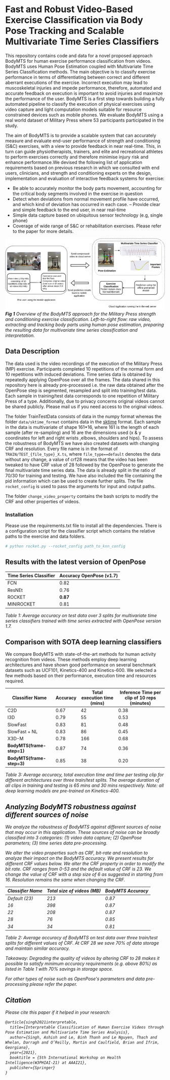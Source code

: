 # Fast and Robust Video-Based Exercise Classification via Body Pose Tracking and Scalable Multivariate Time Series Classifiers

This repository contains code and data for a novel proposed approach BodyMTS for human exercise performance 
classification from videos. BodyMTS uses Human Pose Estimation coupled with Multivariate Time Series Classification 
methods. The main objective is to classify exercise performance in terms of differentiating between correct
and different aberrant executions of the exercise. Incorrect execution may lead to muscoskeletal injuries and impede 
performance, therefore, automated and accurate feedback on execution is important to avoid injuries
and maximize the performance of the user. BodyMTS is a first step towards building a fully automated pipeline to 
classify the execution of physical exercises using video capture and light computation models suitable for resource 
constrained devices such as mobile phones. We evaluate BodyMTS using a real world dataset of Military Press where 53 
participants participated in the study. 

The aim of BodyMTS is to provide a scalable system that can accurately measure and evaluate end-user performance of strength and conditioning
(S&C) exercises, with a view to provide feedback in near real-time. This, in
turn can guide physiotherapists, trainers, and elite and recreational athletes
to perform exercises correctly and therefore minimise injury risk and enhance
performance.We devised the following list of application requirements based
on previous research in which we consulted with end users, clinicians, and
strength and conditioning experts on the design, implementation and evaluation of interactive feedback systems for exercise:
- Be able to accurately monitor the body parts movement, accounting for
the critical body segments involved in the exercise in question
- Detect when deviations from normal movement profile have occurred, and
which kind of deviation has occurred in each case.
– Provide clear and simple feedback to the end user, in near real-time
- Simple data capture based on ubiquitous sensor technology (e.g, single phone)
- Coverage of wide range of S&C or rehabilitation exercises.
Please refer to the paper for more details.

![Alt text](figs/overview.png?raw=true)
<em>**Fig 1**  Overview of the BodyMTS approach for the Military Press strength and conditioning exercise classification. 
Left-to-right flow: raw video, extracting and tracking body parts using human pose estimation, preparing the resulting 
data for multivariate time series classification and interpretation.</em>

## Data Description
The data used is the video recordings of the execution of the Military Press (MP) exercise. Participants completed 10 
repetitions of the normal form and 10 repetitions with induced deviations. Time series data is obtained by repeatedly 
applying OpenPose over all the frames. The data shared in this repository here is already pre-processed i.e. 
the raw data obtained after the OpenPose step is segmented, resampled and split into training/test data. Each sample in
training/test data corresponds to one repetition of Military Press of a type. Additionally, due to privacy concerns 
original videos cannot be shared publicly. Please mail us if you need access to the original videos.

The folder TrainTestData consists of data in the numpy format whereas the folder ```data/sktime_format``` contains data in the 
[sktime](https://www.sktime.org/en/latest/) format. Each sample in the data is multivariate of shape 161*16,
where 161 is the length of each sample (after re-sampling) and 16 are the dimensions used (x & y coordinates for left and right wrists
,elbows, shoulders and hips). To assess the robustness of BodyMTS we have also created datasets with changing CRF and resolution.
Every file name is in the format of ```TRAIN/TEST_{file_type}_X.ts```, where ```file_type==default``` denotes the data without
any change, a value of crf28 means that the video has been tweaked to have CRF value of 28 followed by the OpenPose to 
generate the final multivariate time series data. The data is already split in the ratio of 70/30 for training and testing. 
We have also included the file containing the pid information which can be used to create further splits. The file 
```rocket_config``` is used to pass the arguments for input and output paths. 

The folder ```change_video_property``` contains the bash scripts to modify the CRF and other properties of videos.

### Installation
Please use the requirements.txt file to install all the dependencies. There is a configuration script for the 
classifier script which contains the relative paths to the exercise and data folders.

```python
# python rocket.py --rocket_config path_to_knn_config 
```

## Results with the latest version of OpenPose
Time Series Classifier | Accuracy OpenPose (v1.7) |
--------------- |--------------------------
FCN | 0.82                     |
ResNEt | 0.76                     | 
ROCKET | **0.87**                 |
MINIROCKET | 0.81                     |

<em>Table 1: Average accuracy on test data over 3 splits for multivariate time series classifiers
trained with time series extracted with OpenPose version 1.7.</em>


## Comparison with SOTA deep learning classifiers
We compare BodyMTS with state-of-the-art methods for human
activity recognition from videos. These methods employ deep learning architectures and have shown good performance on several benchmark datasets such
as UCF101, Kinetics-400 and Kinetics-600. We selected a few methods based
on their performance, execution time and resources required. 

Classifier Name | Accuracy | Total execution time (mins) | Inference Time per clip of 10 reps (minutes)
--------------- |----------|-----------------------------| ----------------
C2D | 0.67     | 42                          | 0.38
I3D | 0.79     | 55                          | 0.53
SlowFast | 0.83     | 81                          | 0.48
SlowFast + NL | 0.83     | 86                          | 0.45
X3D-M | 0.78     | 166                         | 0.68
**BodyMTS(frame-step=1)** | 0.87     | 74                          | 0.36
**BodyMTS(frame-step=3)** | 0.85     | 38                          | 0.20

<em>Table 3: Average accuracy, total execution time and time per testing clip for different architectures over three train/test splits. The average duration of all clips in training and
testing is 65 mins and 30 mins respectively. Note: all deep learning models are pre-trained
on Kinetics-400. 

## Analyzing BodyMTS robustness against different sources of noise
We analyze the robustness of BodyMTS against different sources
of noise that may occur in this application. These sources of noise can be
broadly classified into 3 categories: (1) video data capture; (2) OpenPose parameters; (3) time series data pre-processing.

We alter the video properties such as CRF, bit-rate and resolution to analyze their impact
on the BodyMTS accuracy.
We present results for different CRF values below.
We alter the CRF property in order to modify the bit rate.
CRF ranges from 0-53 and the default value of CRF is 23. We change the value
of CRF with a step size of 6 as suggested in starting from 16.
Resolution remains the same when changing the CRF.

Classifier Name | Total size of videos (MB) | BodyMTS Accuracy
--------------- | -----------------------------| ---------------
Default (23) | 213 | 0.87
16 | 398 | 0.87
22 | 208 | 0.87
28 | 76 | 0.85
34 | 34 | 0.81

<em>Table 2: Average accuracy of BodyMTS on test data over three train/test splits for different values of CRF. 
At CRF 28 we save 70% of data storage and maintain similar accuracy.</em>

Takeaway: Degrading the quality of videos by altering CRF to 28 makes it
possible to satisfy minimum accuracy requirements (e.g. above 80%) as listed
in Table 1 with 70% savings in storage space.

For other types of noise such as OpenPose's parameters and data pre-processing please refer
the paper.

## Citation
Please cite this paper if it helped in your research:
```
@article{singh2021interpretable,
  title={Interpretable Classification of Human Exercise Videos through Pose Estimation and Multivariate Time Series Analysis},
  author={Singh, Ashish and Le, Binh Thanh and Le Nguyen, Thach and Whelan, Darragh and O’Reilly, Martin and Caulfield, Brian and Ifrim, Georgiana},
  year={2021},
  booktitle = {5th International Workshop on Health Intelligence(W3PHIAI-21) at AAAI21},
  publisher={Springer}
}
```

